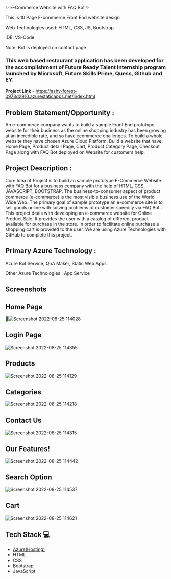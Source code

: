 ✨ E-Commerce Website with FAQ Bot ✨

This is 10 Page E-commerce Front End website design

Web Technologies used: HTML, CSS, JS, Bootstrap

IDE: VS-Code

Note: Bot is deployed on contact page

### This web based restaurant application has been developed for the accomplishment of Future Ready Talent Internship program launched by Microsoft, Future Skills Prime, Quess, Github and EY.


**Project Link** - https://ashy-forest-0978d2910.azurestaticapps.net/index.html


## Problem Statement/Opportunity :
An e-commerce company wants to build a sample Front End prototype website for their business as the online shopping industry has been growing at an incredible rate, and so have ecommerce challenges. To build a whole website they have chosen Azure Cloud Platform. Build a website that have: Home Page, Product detail Page, Cart, Product Category Page, Checkout Page along with FAQ Bot deployed on Website for customers help.

## Project Description :
Core Idea of Project is to build an sample prototype E-Commerce Website with FAQ Bot for a business company with the help of HTML, CSS, JAVASCRIPT, BOOTSTRAP. The business-to-consumer aspect of product commerce (e-commerce) is the most visible business use of the World Wide Web. The primary goal of sample prototype an e-commerce site is to sell goods online with solving problems of customer speedily via FAQ Bot . This project deals with developing an e-commerce website for Online Product Sale. It provides the user with a catalog of different product available for purchase in the store. In order to facilitate online purchase a shopping cart is provided to the user. We are using Azure Technologies with GitHub to complete this project.

## Primary Azure Technology :
Azure Bot Service, QnA Maker, Static Web Apps

Other Azure Technologies : App Service

## Screenshots
## Home Page

 📸![Screenshot 2022-08-25 114028](https://user-images.githubusercontent.com/111211348/186595284-f46907cf-2b1d-4d97-b249-ddb1f17381c3.png)

## Login Page
![Screenshot 2022-08-25 114355](https://user-images.githubusercontent.com/111211348/186595483-4ca2ee49-e503-41ba-a493-48d1ffa9f6bf.png)

## Products
![Screenshot 2022-08-25 114129](https://user-images.githubusercontent.com/111211348/186595904-ca893e2c-31ac-46b8-b857-6439e00513f8.png)

## Categories
![Screenshot 2022-08-25 114218](https://user-images.githubusercontent.com/111211348/186596286-3770f505-2eee-4334-a38f-f3fccb2fa351.png)

## Contact Us
![Screenshot 2022-08-25 114315](https://user-images.githubusercontent.com/111211348/186596524-e15088a7-930f-46ca-9c75-1812d31aac71.png)

## Our Features!
![Screenshot 2022-08-25 114442](https://user-images.githubusercontent.com/111211348/186597232-9b57bcc1-4798-4239-92bc-186dc1a00887.png)

## Search Option
![Screenshot 2022-08-25 114537](https://user-images.githubusercontent.com/111211348/186597362-11867c4a-b2dd-47df-abd5-640a35cd76ab.png)

## Cart
![Screenshot 2022-08-25 114621](https://user-images.githubusercontent.com/111211348/186597502-ee946b78-b3a4-4efd-a96c-508ff4d03db8.png)



## Tech Stack 💻

- [Azure(Hosting)](https://azure.microsoft.com/en-in/features/azure-portal/)
- HTML
- CSS
- Bootstrap
- JavaScript
